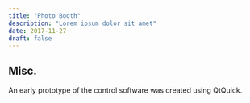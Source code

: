 ```yaml
---
title: "Photo Booth"
description: "Lorem ipsum dolor sit amet"
date: 2017-11-27
draft: false
---
```


## Misc.

An early prototype of the control software was created using QtQuick.
